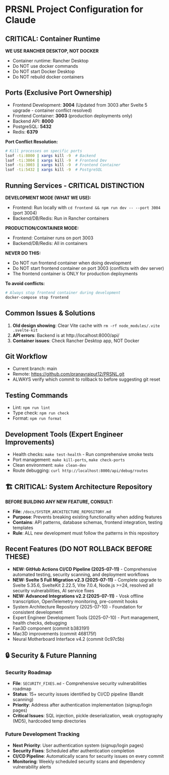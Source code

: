 # PRSNL Project Configuration for Claude

## CRITICAL: Container Runtime
**WE USE RANCHER DESKTOP, NOT DOCKER**
- Container runtime: Rancher Desktop
- Do NOT use docker commands
- Do NOT start Docker Desktop
- Do NOT rebuild docker containers

## Ports (Exclusive Port Ownership)
- Frontend Development: **3004** (Updated from 3003 after Svelte 5 upgrade - container conflict resolved)
- Frontend Container: **3003** (production deployments only)
- Backend API: **8000**
- PostgreSQL: **5432**
- Redis: **6379**

**Port Conflict Resolution:**
```bash
# Kill processes on specific ports
lsof -ti:8000 | xargs kill -9  # Backend
lsof -ti:3004 | xargs kill -9  # Frontend Dev
lsof -ti:3003 | xargs kill -9  # Frontend Container
lsof -ti:5432 | xargs kill -9  # PostgreSQL
```

## Running Services - CRITICAL DISTINCTION
**DEVELOPMENT MODE (WHAT WE USE):**
- Frontend: Run locally with `cd frontend && npm run dev -- --port 3004` (port 3004)
- Backend/DB/Redis: Run in Rancher containers

**PRODUCTION/CONTAINER MODE:**
- Frontend: Container runs on port 3003
- Backend/DB/Redis: All in containers

**NEVER DO THIS:**
- Do NOT run frontend container when doing development
- Do NOT start frontend container on port 3003 (conflicts with dev server)
- The frontend container is ONLY for production deployments

**To avoid conflicts:**
```bash
# Always stop frontend container during development
docker-compose stop frontend
```

## Common Issues & Solutions
1. **Old design showing**: Clear Vite cache with `rm -rf node_modules/.vite .svelte-kit`
2. **API errors**: Backend is at http://localhost:8000/api/
3. **Container issues**: Check Rancher Desktop app, NOT Docker

## Git Workflow
- Current branch: main
- Remote: https://github.com/pranavrajput12/PRSNL.git
- ALWAYS verify which commit to rollback to before suggesting git reset

## Testing Commands
- Lint: `npm run lint`
- Type check: `npm run check`
- Format: `npm run format`

## Development Tools (Expert Engineer Improvements)
- Health checks: `make test-health` - Run comprehensive smoke tests
- Port management: `make kill-ports`, `make check-ports`
- Clean environment: `make clean-dev`
- Route debugging: `curl http://localhost:8000/api/debug/routes`

## 🏗️ CRITICAL: System Architecture Repository
**BEFORE BUILDING ANY NEW FEATURE, CONSULT:**
- **File**: `/docs/SYSTEM_ARCHITECTURE_REPOSITORY.md`
- **Purpose**: Prevents breaking existing functionality when adding features
- **Contains**: API patterns, database schemas, frontend integration, testing templates
- **Rule**: ALL new development must follow the patterns in this repository

## Recent Features (DO NOT ROLLBACK BEFORE THESE)
- **NEW: GitHub Actions CI/CD Pipeline (2025-07-11)** - Comprehensive automated testing, security scanning, and deployment workflows
- **NEW: Svelte 5 Full Migration v2.3 (2025-07-11)** - Complete upgrade to Svelte 5.35.6, SvelteKit 2.22.5, Vite 7.0.4, Node.js >=24, resolved all security vulnerabilities, AI service fixes
- **NEW: Advanced Integrations v2.2 (2025-07-11)** - Vosk offline transcription, OpenTelemetry monitoring, pre-commit hooks  
- System Architecture Repository (2025-07-10) - Foundation for consistent development
- Expert Engineer Development Tools (2025-07-10) - Port management, health checks, debugging
- Fan3D component (commit b383191)
- Mac3D improvements (commit 468175f)
- Neural Motherboard Interface v4.2 (commit 0c97c5b)

## 🔒 Security & Future Planning

### Security Roadmap
- **File**: `SECURITY_FIXES.md` - Comprehensive security vulnerabilities roadmap
- **Status**: 15+ security issues identified by CI/CD pipeline (Bandit scanning)
- **Priority**: Address after authentication implementation (signup/login pages)
- **Critical Issues**: SQL injection, pickle deserialization, weak cryptography (MD5), hardcoded temp directories

### Future Development Tracking
- **Next Priority**: User authentication system (signup/login pages)
- **Security Fixes**: Scheduled after authentication completion
- **CI/CD Pipeline**: Automatically scans for security issues on every commit
- **Monitoring**: Weekly scheduled security scans and dependency vulnerability alerts